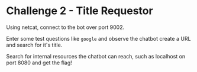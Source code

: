 
# Challenge 2 - Title Requestor

Using netcat, connect to the bot over port 9002.

Enter some test questions like `google` and observe the chatbot create a URL and search for it's title.

Search for internal resources the chatbot can reach, such as localhost on port 8080 and get the flag!

```

```